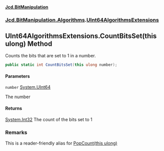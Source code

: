 #### [Jcd.BitManipulation](index.md 'index')

### [Jcd.BitManipulation.Algorithms](Jcd.BitManipulation.Algorithms.md 'Jcd.BitManipulation.Algorithms').[UInt64AlgorithmsExtensions](Jcd.BitManipulation.Algorithms.UInt64AlgorithmsExtensions.md 'Jcd.BitManipulation.Algorithms.UInt64AlgorithmsExtensions')

## UInt64AlgorithmsExtensions.CountBitsSet(this ulong) Method

Counts the bits that are set to 1 in a number.

```csharp
public static int CountBitsSet(this ulong number);
```

#### Parameters

<a name='Jcd.BitManipulation.Algorithms.UInt64AlgorithmsExtensions.CountBitsSet(thisulong).number'></a>

`number` [System.UInt64](https://docs.microsoft.com/en-us/dotnet/api/System.UInt64 'System.UInt64')

The number

#### Returns

[System.Int32](https://docs.microsoft.com/en-us/dotnet/api/System.Int32 'System.Int32')
The count of the bits set to 1

### Remarks

This is a reader-friendly alias for [PopCount(this ulong)](Jcd.BitManipulation.Algorithms.UInt64AlgorithmsExtensions.PopCount(thisulong).md 'Jcd.BitManipulation.Algorithms.UInt64AlgorithmsExtensions.PopCount(this ulong)')